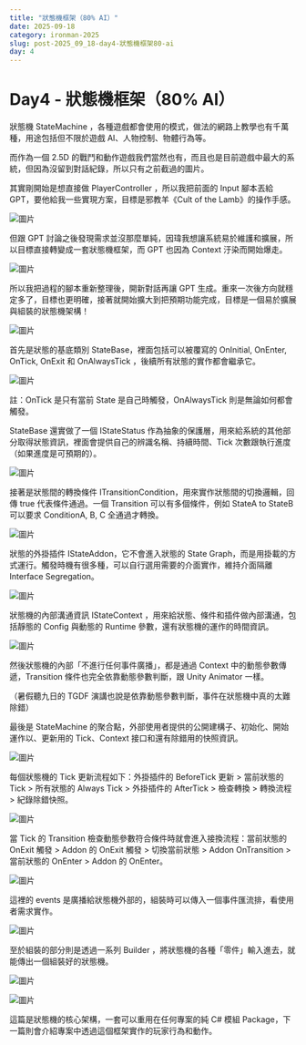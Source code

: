 ```yaml
---
title: "狀態機框架（80% AI）"
date: 2025-09-18
category: ironman-2025
slug: post-2025_09_18-day4-狀態機框架80-ai
day: 4
---
```


# Day4 - 狀態機框架（80% AI）


狀態機 StateMachine ，各種遊戲都會使用的模式，做法的網路上教學也有千萬種，用途包括但不限於遊戲 AI、人物控制、物體行為等。

而作為一個 2.5D 的戰鬥和動作遊戲我們當然也有，而且也是目前遊戲中最大的系統，但因為沒留到對話紀錄，所以只有之前截過的圖片。

其實剛開始是想直接做 PlayerController ，所以我把前面的 Input 腳本丟給 GPT，要他給我一些實現方案，目標是邪教羊《Cult of the Lamb》的操作手感。

![圖片](https://raw.githubusercontent.com/angus945/ithelp-2025ironman-posts/refs/heads/main/Publish/day-4_2025-09-18/images/image_1.png)

但跟 GPT 討論之後發現需求並沒那麼單純，因瑋我想讓系統易於維護和擴展，所以目標直接轉變成一套狀態機框架，而 GPT 也因為 Context 汙染而開始爆走。

![圖片](https://raw.githubusercontent.com/angus945/ithelp-2025ironman-posts/refs/heads/main/Publish/day-4_2025-09-18/images/image_14.png)

所以我把過程的腳本重新整理後，開新對話再讓 GPT 生成。重來一次後方向就穩定多了，目標也更明確，接著就開始擴大到把預期功能完成，目標是一個易於擴展與組裝的狀態機架構！

![圖片](https://raw.githubusercontent.com/angus945/ithelp-2025ironman-posts/refs/heads/main/Publish/day-4_2025-09-18/images/image_3.png)

首先是狀態的基底類別 StateBase，裡面包括可以被覆寫的 OnInitial, OnEnter, OnTick, OnExit 和 OnAlwaysTick ，後續所有狀態的實作都會繼承它。

![圖片](https://raw.githubusercontent.com/angus945/ithelp-2025ironman-posts/refs/heads/main/Publish/day-4_2025-09-18/images/image_6.png)

註：OnTick 是只有當前 State 是自己時觸發，OnAlwaysTick 則是無論如何都會觸發。

StateBase 還實做了一個 IStateStatus 作為抽象的保護層，用來給系統的其他部分取得狀態資訊，裡面會提供自己的辨識名稱、持續時間、Tick 次數跟執行進度（如果進度是可預期的）。

![圖片](https://raw.githubusercontent.com/angus945/ithelp-2025ironman-posts/refs/heads/main/Publish/day-4_2025-09-18/images/image_7.png)

接著是狀態間的轉換條件 ITransitionCondition，用來實作狀態間的切換邏輯，回傳 true 代表條件通過。一個 Transition 可以有多個條件，例如 StateA to StateB 可以要求 ConditionA, B, C 全通過才轉換。

![圖片](https://raw.githubusercontent.com/angus945/ithelp-2025ironman-posts/refs/heads/main/Publish/day-4_2025-09-18/images/image_8.png)

狀態的外掛插件 IStateAddon，它不會進入狀態的 State Graph，而是用掛載的方式運行。觸發時機有很多種，可以自行選用需要的介面實作，維持介面隔離 Interface Segregation。

![圖片](https://raw.githubusercontent.com/angus945/ithelp-2025ironman-posts/refs/heads/main/Publish/day-4_2025-09-18/images/image_9.png)

狀態機的內部溝通資訊 IStateContext ，用來給狀態、條件和插件做內部溝通，包括靜態的 Config 與動態的 Runtime 參數，還有狀態機的運作的時間資訊。

![圖片](https://raw.githubusercontent.com/angus945/ithelp-2025ironman-posts/refs/heads/main/Publish/day-4_2025-09-18/images/image_10.png)

然後狀態機的內部「不進行任何事件廣播」，都是通過 Context 中的動態參數傳遞，Transition 條件也完全依靠動態參數判斷，跟 Unity Animator 一樣。

（暑假聽九日的 TGDF 演講也說是依靠動態參數判斷，事件在狀態機中真的太難除錯）

最後是 StateMachine 的聚合點，外部使用者提供的公開建構子、初始化、開始運作以、更新用的 Tick、Context 接口和還有除錯用的快照資訊。

![圖片](https://raw.githubusercontent.com/angus945/ithelp-2025ironman-posts/refs/heads/main/Publish/day-4_2025-09-18/images/image_11.png)

每個狀態機的 Tick 更新流程如下：外掛插件的 BeforeTick 更新 > 當前狀態的 Tick > 所有狀態的 Always Tick > 外掛插件的 AfterTick > 檢查轉換 > 轉換流程 > 紀錄除錯快照。

![圖片](https://raw.githubusercontent.com/angus945/ithelp-2025ironman-posts/refs/heads/main/Publish/day-4_2025-09-18/images/image_12.png)

當 Tick 的 Transition 檢查動態參數符合條件時就會進入接換流程：當前狀態的 OnExit 觸發 > Addon 的 OnExit 觸發 > 切換當前狀態 > Addon OnTransition > 當前狀態的 OnEnter > Addon 的 OnEnter。

![圖片](https://raw.githubusercontent.com/angus945/ithelp-2025ironman-posts/refs/heads/main/Publish/day-4_2025-09-18/images/image_13.png)

這裡的 events 是廣播給狀態機外部的，組裝時可以傳入一個事件匯流排，看使用者需求實作。

![圖片](https://raw.githubusercontent.com/angus945/ithelp-2025ironman-posts/refs/heads/main/Publish/day-4_2025-09-18/images/image_4.png)

至於組裝的部分則是透過一系列 Builder ，將狀態機的各種「零件」輸入進去，就能傳出一個組裝好的狀態機。

![圖片](https://raw.githubusercontent.com/angus945/ithelp-2025ironman-posts/refs/heads/main/Publish/day-4_2025-09-18/images/image_5.png)

![圖片](https://raw.githubusercontent.com/angus945/ithelp-2025ironman-posts/refs/heads/main/Publish/day-4_2025-09-18/images/image_2.png)

這篇是狀態機的核心架構，一套可以重用在任何專案的純 C# 模組 Package，下一篇則會介紹專案中透過這個框架實作的玩家行為和動作。
